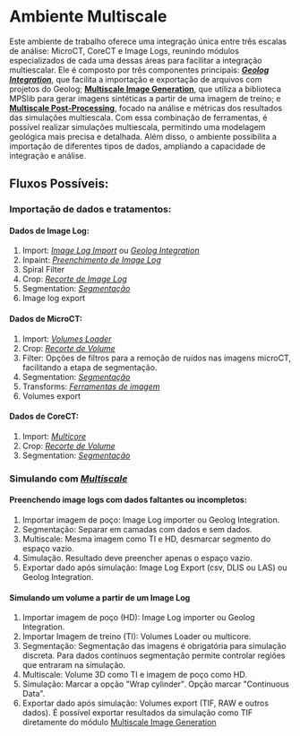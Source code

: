 # Ambiente Multiscale

Este ambiente de trabalho oferece uma integração única entre três escalas de análise: MicroCT, CoreCT e Image Logs, reunindo módulos especializados de cada uma dessas áreas para facilitar a integração multiescalar. Ele é composto por três componentes principais: ***[Geolog Integration](../Multiscale/GeologEnv.md)***, que facilita a importação e exportação de arquivos com projetos do Geolog; **[Multiscale Image Generation](../Multiscale/Multiscale.md)**, que utiliza a biblioteca MPSlib para gerar imagens sintéticas a partir de uma imagem de treino; e **[Multiscale Post-Processing](../Multiscale/MultiscalePostProcessing.md)**, focado na análise e métricas dos resultados das simulações multiescala. Com essa combinação de ferramentas, é possível realizar simulações multiescala, permitindo uma modelagem geológica mais precisa e detalhada. Além disso, o ambiente possibilita a importação de diferentes tipos de dados, ampliando a capacidade de integração e análise.

## Fluxos Possíveis:
### Importação de dados e tratamentos:

#### **Dados de Image Log:**
1. Import: *[Image Log Import](../../Data_loading/load_well_log.md)* ou *[Geolog Integration](../Multiscale/GeologEnv.md)*
2. Inpaint: *[Preenchimento de Image Log](../Multiscale/ImageLogInpaint.md)*
3. Spiral Filter
4. Crop: *[Recorte de Image Log](../Multiscale/ImageLogCropVolume.md)*
5. Segmentation: *[Segmentação](../../Filtering_and_Segmentation/Segmentation/manual_segmentation.md)*
6. Image log export

#### **Dados de MicroCT:**
1. Import: *[Volumes Loader](../../Data_loading/load_microct.md)*
2. Crop: *[Recorte de Volume](../../Transforms/transforms.md)*
3. Filter: Opções de filtros para a remoção de ruídos nas imagens microCT, facilitando a etapa de segmentação.
4. Segmentation: *[Segmentação](../../Filtering_and_Segmentation/Segmentation/manual_segmentation.md)*
5. Transforms: *[Ferramentas de imagem](../../Transforms/transforms.md)*
6. Volumes export

#### **Dados de CoreCT:**
1. Import: *[Multicore](../../Data_loading/load_corect.md)*
2. Crop: *[Recorte de Volume](../../Transforms/transforms.md)*
3. Segmentation: *[Segmentação](../../Filtering_and_Segmentation/Segmentation/manual_segmentation.md)*

### Simulando com *[Multiscale](../Multiscale/Multiscale.md)*

#### **Preenchendo image logs com dados faltantes ou incompletos:** 
1. Importar imagem de poço: Image Log importer ou Geolog Integration.
2. Segmentação: Separar em camadas com dados e sem dados.
3. Multiscale: Mesma imagem como TI e HD, desmarcar segmento do espaço vazio.
4. Simulação. Resultado deve preencher apenas o espaço vazio.
5. Exportar dado após simulação: Image Log Export (csv, DLIS ou LAS) ou Geolog Integration.

#### **Simulando um volume a partir de um Image Log**
1. Importar imagem de poço (HD): Image Log importer ou Geolog Integration.
2. Importar Imagem de treino (TI): Volumes Loader ou multicore.
3. Segmentação: Segmentação das imagens é obrigatória para simulação discreta. Para dados contínuos segmentação permite controlar regiões que entraram na simulação.
3. Multiscale: Volume 3D como TI e imagem de poço como HD.
4. Simulação: Marcar a opção "Wrap cylinder". Opção marcar "Continuous Data".
5. Exportar dado após simulação: Volumes export (TIF, RAW e outros dados). É possível exportar resultados da simulação como TIF diretamente do módulo [Multiscale Image Generation](../Multiscale/Multiscale.md)